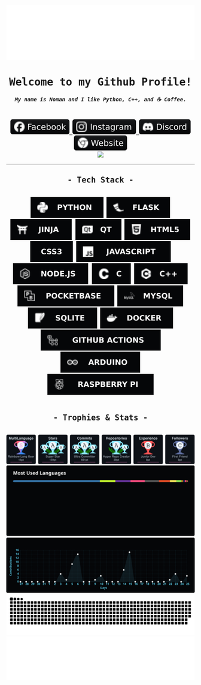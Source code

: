<div align="center" style="text-align: center; font-family: monospace;">
  <div>
    <img src="/assets/svgfiles/header_capsule.svg" style="min-width: 100%;">
    <h1>Welcome to my Github Profile!</h1>
    <h5>My name is Noman and I like Python, C++, and ☕ Coffee.</h5>
    <br>
    <a href="https://facebook.com/user.noman" target="_blank">
      <img src="/assets/badges/facebook.svg">
    </a>
    <a href="https://instagram.com/namon.mess" target="_blank">
      <img src="/assets/badges/instagram.svg">
    </a>
    <a href="https://discord.com/users/8gudbits" target="_blank">
      <img src="/assets/badges/discord.svg">
    </a>
    <a href="https://www.8gudbits.qzz.io" target="_blank">
      <img src="/assets/badges/website.svg">
    </a>
    <br>
    <a href="https://github.com/hehuapei/visitor-badge">
      <img src="https://visitor-badge.laobi.icu/badge?page_id=8gudbits.8gudbits&left_color=050608&right_color=050608&left_text=Guess%20what?%20You're%20visitor%20:">
    </a>
  </div>
  <hr>
  <div>
    <h2>- Tech Stack -</h2>
    <br>
    <img src="/assets/badges/python.svg">
    <img src="/assets/badges/flask.svg">
    <img src="/assets/badges/jinja.svg">
    <img src="/assets/badges/qt.svg">
    <img src="/assets/badges/html5.svg">
    <img src="/assets/badges/css3.svg">
    <img src="/assets/badges/javascript.svg">
    <img src="/assets/badges/node.svg">
    <img src="/assets/badges/c.svg">
    <img src="/assets/badges/c++.svg">
    <img src="/assets/badges/pocketbase.svg">
    <img src="/assets/badges/mysql.svg">
    <img src="/assets/badges/sqlite.svg">
    <img src="/assets/badges/docker.svg">
    <img src="/assets/badges/github actions.svg">
    <img src="/assets/badges/arduino.svg">
    <img src="/assets/badges/raspberry-pi.svg">
  </div>
  <br>
  <div>
    <h2>- Trophies & Stats -</h2>
    <br>
    <a href="https://github.com/8gudbits?tab=repositories">
      <img style="min-width: 100%;" src="https://raw.githubusercontent.com/8gudbits/8gudbits/output/github-trophies.svg">
    </a>
    <br>
    <a href="https://github.com/8gudbits?tab=repositories">
      <img style="min-width: 100%;" src="https://raw.githubusercontent.com/8gudbits/8gudbits/output/top-languages.svg">
    </a>
    <br>
    <a href="https://github.com/8gudbits?tab=repositories">
      <img width="700px" src="https://raw.githubusercontent.com/8gudbits/8gudbits/output/activity-graph.svg">
    </a>
    <br>
    <picture>
      <source style="min-width: 100%;" media="(prefers-color-scheme: dark)" srcset="https://raw.githubusercontent.com/8gudbits/8gudbits/output/github-snake-dark.svg">
      <source style="min-width: 100%;" media="(prefers-color-scheme: light)" srcset="https://raw.githubusercontent.com/8gudbits/8gudbits/output/github-snake.svg">
      <img style="min-width: 100%;" src="https://raw.githubusercontent.com/8gudbits/8gudbits/output/github-snake.svg">
    </picture>
  </div>
  <div>
    <img src="/assets/svgfiles/footer_capsule.svg" style="min-width: 100%;">
  </div>
</div>


